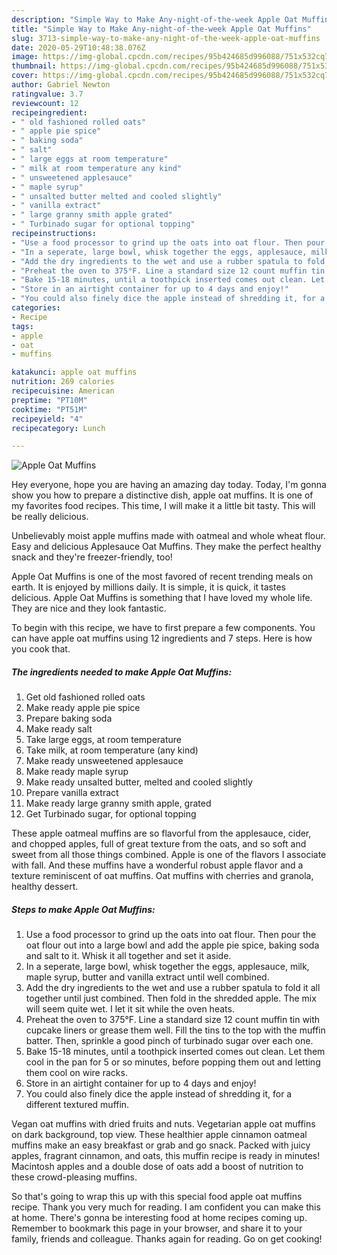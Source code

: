```yaml
---
description: "Simple Way to Make Any-night-of-the-week Apple Oat Muffins"
title: "Simple Way to Make Any-night-of-the-week Apple Oat Muffins"
slug: 3713-simple-way-to-make-any-night-of-the-week-apple-oat-muffins
date: 2020-05-29T10:48:38.076Z
image: https://img-global.cpcdn.com/recipes/95b424685d996088/751x532cq70/apple-oat-muffins-recipe-main-photo.jpg
thumbnail: https://img-global.cpcdn.com/recipes/95b424685d996088/751x532cq70/apple-oat-muffins-recipe-main-photo.jpg
cover: https://img-global.cpcdn.com/recipes/95b424685d996088/751x532cq70/apple-oat-muffins-recipe-main-photo.jpg
author: Gabriel Newton
ratingvalue: 3.7
reviewcount: 12
recipeingredient:
- " old fashioned rolled oats"
- " apple pie spice"
- " baking soda"
- " salt"
- " large eggs at room temperature"
- " milk at room temperature any kind"
- " unsweetened applesauce"
- " maple syrup"
- " unsalted butter melted and cooled slightly"
- " vanilla extract"
- " large granny smith apple grated"
- " Turbinado sugar for optional topping"
recipeinstructions:
- "Use a food processor to grind up the oats into oat flour. Then pour the oat flour out into a large bowl and add the apple pie spice, baking soda and salt to it. Whisk it all together and set it aside."
- "In a seperate, large bowl, whisk together the eggs, applesauce, milk, maple syrup, butter and vanilla extract until well combined."
- "Add the dry ingredients to the wet and use a rubber spatula to fold it all together until just combined. Then fold in the shredded apple. The mix will seem quite wet. I let it sit while the oven heats."
- "Preheat the oven to 375°F. Line a standard size 12 count muffin tin with cupcake liners or grease them well. Fill the tins to the top with the muffin batter. Then, sprinkle a good pinch of turbinado sugar over each one."
- "Bake 15-18 minutes, until a toothpick inserted comes out clean. Let them cool in the pan for 5 or so minutes, before popping them out and letting them cool on wire racks."
- "Store in an airtight container for up to 4 days and enjoy!"
- "You could also finely dice the apple instead of shredding it, for a different textured muffin."
categories:
- Recipe
tags:
- apple
- oat
- muffins

katakunci: apple oat muffins 
nutrition: 269 calories
recipecuisine: American
preptime: "PT10M"
cooktime: "PT51M"
recipeyield: "4"
recipecategory: Lunch

---
```



![Apple Oat Muffins](https://img-global.cpcdn.com/recipes/95b424685d996088/751x532cq70/apple-oat-muffins-recipe-main-photo.jpg)

Hey everyone, hope you are having an amazing day today. Today, I'm gonna show you how to prepare a distinctive dish, apple oat muffins. It is one of my favorites food recipes. This time, I will make it a little bit tasty. This will be really delicious.

Unbelievably moist apple muffins made with oatmeal and whole wheat flour. Easy and delicious Applesauce Oat Muffins. They make the perfect healthy snack and they&#39;re freezer-friendly, too!

Apple Oat Muffins is one of the most favored of recent trending meals on earth. It is enjoyed by millions daily. It is simple, it is quick, it tastes delicious. Apple Oat Muffins is something that I have loved my whole life. They are nice and they look fantastic.


To begin with this recipe, we have to first prepare a few components. You can have apple oat muffins using 12 ingredients and 7 steps. Here is how you cook that.

<!--inarticleads1-->

##### The ingredients needed to make Apple Oat Muffins:

1. Get  old fashioned rolled oats
1. Make ready  apple pie spice
1. Prepare  baking soda
1. Make ready  salt
1. Take  large eggs, at room temperature
1. Take  milk, at room temperature (any kind)
1. Make ready  unsweetened applesauce
1. Make ready  maple syrup
1. Make ready  unsalted butter, melted and cooled slightly
1. Prepare  vanilla extract
1. Make ready  large granny smith apple, grated
1. Get  Turbinado sugar, for optional topping


These apple oatmeal muffins are so flavorful from the applesauce, cider, and chopped apples, full of great texture from the oats, and so soft and sweet from all those things combined. Apple is one of the flavors I associate with fall. And these muffins have a wonderful robust apple flavor and a texture reminiscent of oat muffins. Oat muffins with cherries and granola, healthy dessert. 

<!--inarticleads2-->

##### Steps to make Apple Oat Muffins:

1. Use a food processor to grind up the oats into oat flour. Then pour the oat flour out into a large bowl and add the apple pie spice, baking soda and salt to it. Whisk it all together and set it aside.
1. In a seperate, large bowl, whisk together the eggs, applesauce, milk, maple syrup, butter and vanilla extract until well combined.
1. Add the dry ingredients to the wet and use a rubber spatula to fold it all together until just combined. Then fold in the shredded apple. The mix will seem quite wet. I let it sit while the oven heats.
1. Preheat the oven to 375°F. Line a standard size 12 count muffin tin with cupcake liners or grease them well. Fill the tins to the top with the muffin batter. Then, sprinkle a good pinch of turbinado sugar over each one.
1. Bake 15-18 minutes, until a toothpick inserted comes out clean. Let them cool in the pan for 5 or so minutes, before popping them out and letting them cool on wire racks.
1. Store in an airtight container for up to 4 days and enjoy!
1. You could also finely dice the apple instead of shredding it, for a different textured muffin.


Vegan oat muffins with dried fruits and nuts. Vegetarian apple oat muffins on dark background, top view. These healthier apple cinnamon oatmeal muffins make an easy breakfast or grab and go snack. Packed with juicy apples, fragrant cinnamon, and oats, this muffin recipe is ready in minutes! Macintosh apples and a double dose of oats add a boost of nutrition to these crowd-pleasing muffins. 

So that's going to wrap this up with this special food apple oat muffins recipe. Thank you very much for reading. I am confident you can make this at home. There's gonna be interesting food at home recipes coming up. Remember to bookmark this page in your browser, and share it to your family, friends and colleague. Thanks again for reading. Go on get cooking!
